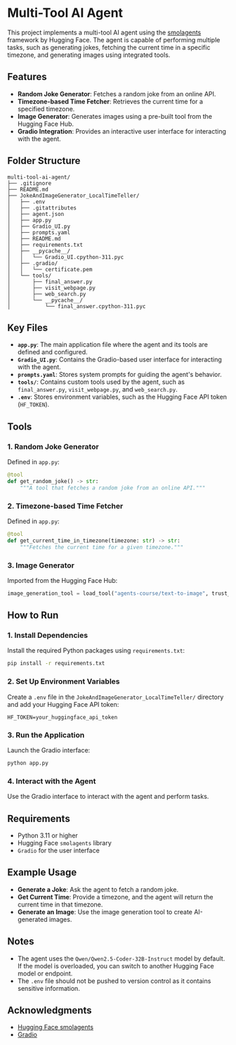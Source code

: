 # Multi-Tool AI Agent

This project implements a multi-tool AI agent using the [smolagents](https://huggingface.co/docs/smolagents/en/index) framework by Hugging Face. The agent is capable of performing multiple tasks, such as generating jokes, fetching the current time in a specific timezone, and generating images using integrated tools.

## Features

- **Random Joke Generator**: Fetches a random joke from an online API.
- **Timezone-based Time Fetcher**: Retrieves the current time for a specified timezone.
- **Image Generator**: Generates images using a pre-built tool from the Hugging Face Hub.
- **Gradio Integration**: Provides an interactive user interface for interacting with the agent.

## Folder Structure
```
multi-tool-ai-agent/
├── .gitignore
├── README.md
├── JokeAndImageGenerator_LocalTimeTeller/
│   ├── .env
│   ├── .gitattributes
│   ├── agent.json
│   ├── app.py
│   ├── Gradio_UI.py
│   ├── prompts.yaml
│   ├── README.md
│   ├── requirements.txt
│   ├── __pycache__/
│   │   └── Gradio_UI.cpython-311.pyc
│   ├── .gradio/
│   │   └── certificate.pem
│   └── tools/
│       ├── final_answer.py
│       ├── visit_webpage.py
│       ├── web_search.py
│       └── __pycache__/
│           └── final_answer.cpython-311.pyc
```

## Key Files

- **`app.py`**: The main application file where the agent and its tools are defined and configured.
- **`Gradio_UI.py`**: Contains the Gradio-based user interface for interacting with the agent.
- **`prompts.yaml`**: Stores system prompts for guiding the agent's behavior.
- **`tools/`**: Contains custom tools used by the agent, such as `final_answer.py`, `visit_webpage.py`, and `web_search.py`.
- **`.env`**: Stores environment variables, such as the Hugging Face API token (`HF_TOKEN`).

## Tools

### 1. Random Joke Generator
Defined in `app.py`:
```python
@tool
def get_random_joke() -> str:
    """A tool that fetches a random joke from an online API."""
```

### 2. Timezone-based Time Fetcher
Defined in `app.py`:
```python
@tool
def get_current_time_in_timezone(timezone: str) -> str:
    """Fetches the current time for a given timezone."""
```

### 3. Image Generator
Imported from the Hugging Face Hub:
```python
image_generation_tool = load_tool("agents-course/text-to-image", trust_remote_code=True)
```

## How to Run

### 1. Install Dependencies
Install the required Python packages using `requirements.txt`:
```sh
pip install -r requirements.txt
```

### 2. Set Up Environment Variables
Create a `.env` file in the `JokeAndImageGenerator_LocalTimeTeller/` directory and add your Hugging Face API token:
```
HF_TOKEN=your_huggingface_api_token
```

### 3. Run the Application
Launch the Gradio interface:
```sh
python app.py
```

### 4. Interact with the Agent
Use the Gradio interface to interact with the agent and perform tasks.

## Requirements

- Python 3.11 or higher
- Hugging Face `smolagents` library
- `Gradio` for the user interface

## Example Usage

- **Generate a Joke**: Ask the agent to fetch a random joke.
- **Get Current Time**: Provide a timezone, and the agent will return the current time in that timezone.
- **Generate an Image**: Use the image generation tool to create AI-generated images.

## Notes

- The agent uses the `Qwen/Qwen2.5-Coder-32B-Instruct` model by default. If the model is overloaded, you can switch to another Hugging Face model or endpoint.
- The `.env` file should not be pushed to version control as it contains sensitive information.

## Acknowledgments

- [Hugging Face smolagents](https://huggingface.co/docs/smolagents/en/index)
- [Gradio](https://gradio.app/)

